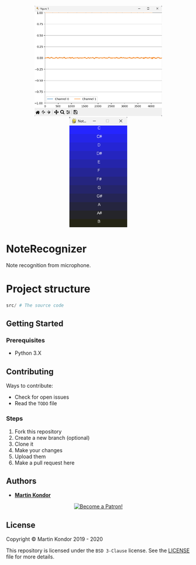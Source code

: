 <p align="center">
    <img height=300 src=".github/live_plot.png">
    <img height=300 src=".github/rec.png">
</p>

# NoteRecognizer

Note recognition from microphone.

# Project structure

```py
src/ # The source code
```

## Getting Started

### Prerequisites

* Python 3.X

## Contributing

Ways to contribute:

* Check for open issues
* Read the ```TODO``` file

### Steps

1. Fork this repository
2. Create a new branch (optional)
3. Clone it
4. Make your changes
5. Upload them
6. Make a pull request here

## Authors

* **[Martin Kondor](https://github.com/MartinKondor)**

<p align="center"><a href="https://www.patreon.com/bePatron?u=17006186" data-patreon-widget-type="become-patron-button"><img width="222" class="img-responsive" alt="Become a Patron!" title="Become a Patron!" src="https://martinkondor.github.io/img/become_a_patron_button.png"></a></p>

## License

Copyright &copy; Martin Kondor 2019 - 2020

This repository is licensed under the ```BSD 3-Clause``` license.
See the [LICENSE](./LICENSE) file for more details.
